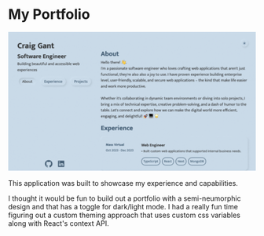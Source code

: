 # My Portfolio

![portfolio screenshot](src/assets/images/portfolio.gif)

This application was built to showcase my experience and capabilities.

I thought it would be fun to build out a portfolio with a semi-neumorphic design and that has a toggle for dark/light mode. I had a really fun time figuring out a custom theming approach that uses custom css variables along with React's context API.
